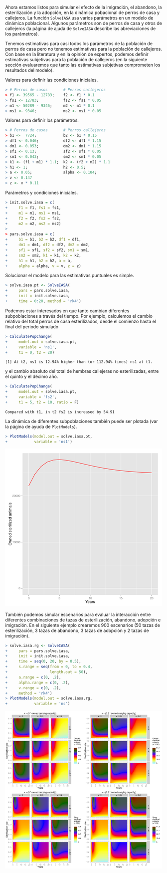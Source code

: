 



Ahora estamos listos para simular el efecto de la imigración, el abandono, la esterilización y la adopción, en la dinámica pobacional de perros de casa y callejeros. La función `SolveIASA` usa varios parámetros en un modelo de dinámica poblacional. Algunos parámetros son de perros de casa y otros de callejeros (la página de ajuda de `SolveIASA` describe las abreviaciones de los parámetros).  

Tenemos estimativas para casi todos los parámetros de la población de perros de casa pero no tenemos estimativas para la población de callejeros. Con base en la literatura y en la opinión de expertos, podemos definir estimativas subjetivas para la población de callejeros (en la siguiente sección evaluaremos que tanto las estimativas subjetivas comprometen los resultados del modelo).

Valores para definir las condiciones iniciales.


```r
> # Perros de casos       # Perros callejeros
> f1 <- 39565 - 12783;    f2 <- f1 * 0.1
> fs1 <- 12783;           fs2 <- fs1 * 0.05
> m1 <- 50289 - 9346;     m2 <- m1 * 0.1
> ms1 <- 9346;            ms2 <- ms1 * 0.05
```

Valores para definir los parámetros.


```r
> # Perros de casos       # Perros callejeros
> b1 <-  7724;            b2 <- b1 * 0.15
> df1 <- 0.046;           df2 <- df1 * 1.15
> dm1 <- 0.053;           dm2 <- dm1 * 1.15
> sf1 <- 0.13;            sf2 <- sf1 * 0.05
> sm1 <- 0.043;           sm2 <- sm1 * 0.05
> k1 <- (f1 + m1) * 1.1;  k2 <- (f2 + m2) * 1.1
> h1 <- 1;                h2 <- 0.5;
> a <- 0.05;              alpha <- 0.104;
> v <- 0.147
> z <- v * 0.11
```

Parámetros y condiciones iniciales.


```r
> init.solve.iasa = c(
+     f1 = f1, fs1 = fs1,
+     m1 = m1, ms1 = ms1,
+     f2 = f2, fs2 = fs2,
+     m2 = m2, ms2 = ms2)
> 
> pars.solve.iasa = c(
+     b1 = b1, b2 = b2, df1 = df1,
+     dm1 = dm1, df2 = df2, dm2 = dm2,
+     sf1 = sf1, sf2 = sf2, sm1 = sm1,
+     sm2 = sm2, k1 = k1, k2 = k2,
+     h1 = h1, h2 = h2, a = a,
+     alpha = alpha, v = v, z = z)
```

Solucionar el modelo para las estimativas puntuales es simple.


```r
> solve.iasa.pt <- SolveIASA(
+     pars = pars.solve.iasa,
+     init = init.solve.iasa,
+     time = 0:20, method = 'rk4')
```

Podemos estar interesados en que tanto cambian diferentes subpoblaciones a través del tiempo. Por ejemplo, calculemos el cambio relativo del total perros de casa esterilizados, desde el comienzo hasta el final del periodo simulado


```r
> CalculatePopChange(
+     model.out = solve.iasa.pt,
+     variable = 'ns1',
+     t1 = 0, t2 = 20)
```

```
[1] At t2, ns1 is 12.94% higher than (or 112.94% times) ns1 at t1.
```

y el cambio absoluto del total de hembras callejeras no esterilizadas, entre el quinto y el décimo año.


```r
> CalculatePopChange(
+     model.out = solve.iasa.pt,
+     variable = 'fs2',
+     t1 = 5, t2 = 10, ratio = F)
```

```
Compared with t1, in t2 fs2 is increased by 54.91
```

La dinámica de diferentes subpoblaciones también puede ser plotada (var la página de ayuda de `PlotModels`).


```r
> PlotModels(model.out = solve.iasa.pt,
+            variable = 'ns1')
```

![plot of chunk point_estimates_simulation](figures/point_estimates_simulation-1.png) 

También podemos simular escenarios para evaluar la interacción entre diferentes combinaciones de tazas de esterilización, abandono, adopción e imigración. En el siguiente ejemplo crearemos 900 escenarios (50 tazas de esterilización, 3 tazas de abandono, 3 tazas de adopción y 2 tazas de imigración).


```r
> solve.iasa.rg <- SolveIASA(
+     pars = pars.solve.iasa,
+     init = init.solve.iasa,
+     time = seq(0, 20, by = 0.5),
+     s.range = seq(from = 0, to = 0.4,
+                   length.out = 50),
+     a.range = c(0, .2),
+     alpha.range = c(0, .2),
+     v.range = c(0, .2),
+     method = 'rk4')
> PlotModels(model.out = solve.iasa.rg,
+            variable = 'ns')
```

![plot of chunk scenarios](figures/scenarios-1.png) 
